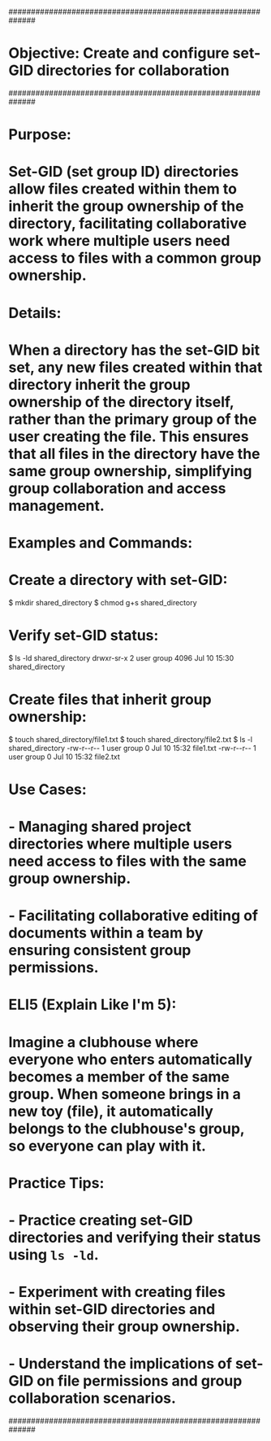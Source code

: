 ##############################################################
# Objective: Create and configure set-GID directories for collaboration
##############################################################

# Purpose:
# Set-GID (set group ID) directories allow files created within them to inherit the group ownership of the directory, facilitating collaborative work where multiple users need access to files with a common group ownership.

# Details:
# When a directory has the set-GID bit set, any new files created within that directory inherit the group ownership of the directory itself, rather than the primary group of the user creating the file. This ensures that all files in the directory have the same group ownership, simplifying group collaboration and access management.

# Examples and Commands:
# Create a directory with set-GID:
$ mkdir shared_directory
$ chmod g+s shared_directory

# Verify set-GID status:
$ ls -ld shared_directory
drwxr-sr-x 2 user group 4096 Jul 10 15:30 shared_directory

# Create files that inherit group ownership:
$ touch shared_directory/file1.txt
$ touch shared_directory/file2.txt
$ ls -l shared_directory
-rw-r--r-- 1 user group 0 Jul 10 15:32 file1.txt
-rw-r--r-- 1 user group 0 Jul 10 15:32 file2.txt

# Use Cases:
# - Managing shared project directories where multiple users need access to files with the same group ownership.
# - Facilitating collaborative editing of documents within a team by ensuring consistent group permissions.

# ELI5 (Explain Like I'm 5):
# Imagine a clubhouse where everyone who enters automatically becomes a member of the same group. When someone brings in a new toy (file), it automatically belongs to the clubhouse's group, so everyone can play with it.

# Practice Tips:
# - Practice creating set-GID directories and verifying their status using `ls -ld`.
# - Experiment with creating files within set-GID directories and observing their group ownership.
# - Understand the implications of set-GID on file permissions and group collaboration scenarios.

##############################################################

